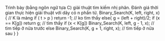Trình bày (bằng ngôn ngữ tựa C) giải thuật tìm kiếm nhị phân. Đánh giá thời gian thực hiện giải thuật với dãy có n phần tử.
Binary_Search(K, left, right, x){  // K là mảng 
  if ( t > p )
    return -1; // ko tìm thấy
  else{
    g = (left + right)/2;
    if (x == K[g])
      return g;  // tìm thấy
    if (x < K[g])
      Binary_Search(K, left, g - 1, x); // tìm tiếp ở nửa trước
    else
      Binary_Search(K, g + 1, right, x); // tìm tiếp ở nửa sau
  }
}
    
      
